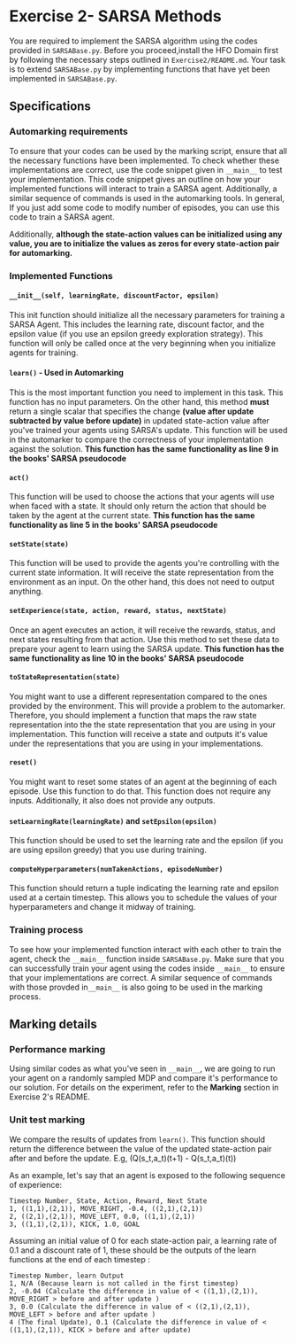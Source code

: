# Exercise 2- SARSA Methods

You are required to implement the SARSA algorithm using the codes provided in `SARSABase.py`. Before you proceed,install the HFO Domain first by following the necessary steps outlined in `Exercise2/README.md`. Your task is to extend `SARSABase.py` by implementing functions that have yet been implemented in `SARSABase.py`.

## Specifications
### Automarking requirements
To ensure that your codes can be used by the marking script, ensure that all the necessary functions have been implemented. To check whether these implementations are correct, use the code snippet given in `__main__` to test your implementation. This code snippet gives an outline on how your implemented functions will interact to train a SARSA agent. Additionally, a similar sequence of commands is used in the automarking tools. In general, If you just add some code to modify number of episodes, you can use this code to train a SARSA agent.

Additionally, **although the state-action values can be initialized using any value, you are to initialize the values as zeros for every state-action pair for automarking.** 

### Implemented Functions
#### `__init__(self, learningRate, discountFactor, epsilon)`
This init function should initialize all the necessary parameters for training a SARSA Agent. This includes the learning rate, discount factor, and the epsilon value (if you use an epsilon greedy exploration strategy). This function will only be called once at the very beginning when you initialize agents for training.

#### `learn()` - Used in Automarking
This is the most important function you need to implement in this task. This function has no input parameters. On the other hand, this method **must** return a single scalar that specifies the change **(value after update subtracted by value before update)** in updated state-action value after you've trained your agents using SARSA's update. This function will be used in the automarker to compare the correctness of your implementation against the solution. **This function has the same functionality as line 9 in the books' SARSA pseudocode**


#### `act()`
This function will be used to choose the actions that your agents will use when faced with a state. It should only return the action that should be taken by the agent at the current state. **This function has the same functionality as line 5 in the books' SARSA pseudocode**
#### `setState(state)`
This function will be used to provide the agents you're controlling with the current state information. It will receive the state representation from the environment as an input. On the other hand, this does not need to output anything.

#### `setExperience(state, action, reward, status, nextState)`
Once an agent executes an action, it will receive the rewards, status, and next states resulting from that action. Use this method to set these data to prepare your agent to learn using the SARSA update. **This function has the same functionality as line 10 in the books' SARSA pseudocode**

#### `toStateRepresentation(state)`
You might want to use a different representation compared to the ones provided by the environment. This will provide a problem to the automarker. Therefore, you should implement a function that maps the raw state representation into the the state representation that you are using in your implementation. This function will receive a state and outputs it's value under the representations that you are using in your implementations.

#### `reset()`
You might want to reset some states of an agent at the beginning of each episode. Use this function to do that. This function does not require any inputs. Additionally, it also does not provide any outputs.

#### `setLearningRate(learningRate)` and `setEpsilon(epsilon)`
This function should be used to set the learning rate and the epsilon (if you are using epsilon greedy) that you use during training. 

#### `computeHyperparameters(numTakenActions, episodeNumber)`

This function should return a tuple indicating the learning rate and epsilon used at a certain timestep. This allows you to schedule the values of your hyperparameters and change it midway of training.

### Training process
To see how your implemented function interact with each other to train the agent, check the `__main__` function inside `SARSABase.py`. Make sure that you can successfully train your agent using the codes inside `__main__` to ensure that your implementations are correct. A similar sequence of commands with those provded in`__main__` is also going to be used in the marking process.

## Marking details
### Performance marking
Using similar codes as what you've seen in `__main__`, we are going to run your agent on a randomly sampled MDP and compare it's performance to our solution. For details on the experiment, refer to the **Marking** section in Exercise 2's README.

### Unit test marking
We compare the results of updates from `learn()`. This function should return the difference between the value of the updated state-action pair after and before the update. E.g, (Q(s_t,a_t)(t+1) - Q(s_t,a_t)(t)) 

As an example, let's say that an agent is exposed to the following sequence of experience:
```
Timestep Number, State, Action, Reward, Next State
1, ((1,1),(2,1)), MOVE_RIGHT, -0.4, ((2,1),(2,1))
2, ((2,1),(2,1)), MOVE_LEFT, 0.0, ((1,1),(2,1))
3, ((1,1),(2,1)), KICK, 1.0, GOAL
```

Assuming an initial value of 0 for each state-action pair, a learning rate of 0.1 and a discount rate of 1, these should be the outputs of the learn functions at the end of each timestep :

```
Timestep Number, learn Output
1, N/A (Because learn is not called in the first timestep)
2, -0.04 (Calculate the difference in value of < ((1,1),(2,1)), MOVE_RIGHT > before and after update )
3, 0.0 (Calculate the difference in value of < ((2,1),(2,1)), MOVE_LEFT > before and after update )
4 (The final Update), 0.1 (Calculate the difference in value of < ((1,1),(2,1)), KICK > before and after update)
```

